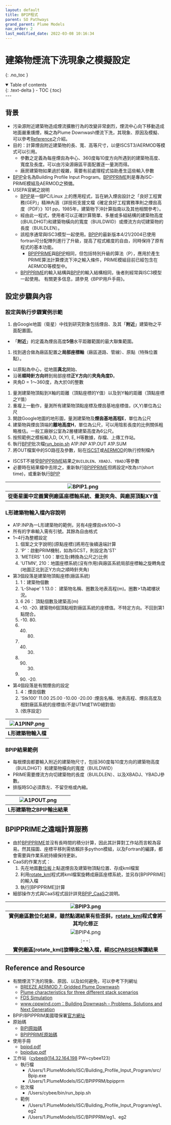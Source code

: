 ```yaml
---
layout: default
title: BPIP程式
parent: SO Pathways
grand_parent: Plume Models
nav_order: 2
last_modified_date: 2022-03-08 10:16:34
---
```

# 建築物煙流下洗現象之模擬設定
{: .no_toc }

<details open markdown="block">
  <summary>
    Table of contents
  </summary>
  {: .text-delta }
- TOC
{:toc}
</details>
---

## 背景
- 污染源附近建築物造成煙流擴散行為的改變非常劇烈，煙流中心向下移動造成地面嚴重燻煙，稱之為Plume Downwash煙流下洗，其現象、原因及模擬、可以參考[Reference](/Focus-on-Air-Quality/PlumeModels/SO_pathways/BPIP/#reference)之介紹。
- 目的：計算煙囪附近建築物的長、寬、高等尺寸，以便ISCST3/AERMOD等模式可以引用。
  - 參數之定義為每座煙囪為中心、360度每10度方向所遇到的建築物高度、寬度及長度。可以由污染源廠區平面配置逐一量測而得。
  - 廠房建築物如果過於複雜，需要有前處理程式協助產生這些輸入參數
- [BPIP]()全名為Building Profile Input Program。[BPIPPRIME]()則是專為ISC-PRIME模組及AERMOD之預備。
- USEPA官網之說明
	- [BPIP]()是一個PC/Linux 上的應用程式，旨在納入煙囪設計之「良好工程實務(GEP)」精神內涵（詳技術支援文檔《確定良好工程實務準則之煙囪高度（PDF）》101 pp，1985年，建築物下沖計算指南以及其他相關參考）。
  - 經由此一程式，使用者可以正確計算簡單、多層或多組結構的建築物高度((BUILDHGT)和建築物橫向的寬度（BUILDWID）或煙流方向切建築物的長度（BUILDLEN）。 
  - 該程序通常與ISC3模型一起使用。[BPIP]()的最新版本4/21/2004已使用fortran可分配陣列進行了升級，提高了程式維度的自由，同時保持了原有程式的基本功能。
	- [BPIPPRIME]()與[BPIP]()相同，但包括特別升級的算法（P），應用於產生PRIME算法計算煙流下沖之輸入條件，PRIME模組目前已經包含在AERMOD等模型中。
  - [BPIPPRIME]()的輸入結構與[BPIP]()的輸入結構相同，後者則經常與ISC3模型一起使用。 有關更多信息，請參見《BPIP用戶手冊》。

## 設定步驟與內容
### 設定與執行步驟實例示範
1. 由Google地圖（衛星）中找到研究對象包括煙囪、及其「**附近**」建築物之平面配置圖。
  - 「**附近**」的定義為煙囪高度**5倍**水平距離範圍的最大聯集範圍。
1. 找到適合做為廠區配置之**局部座標軸**（廠區道路、管線）、原點（特殊位置點）。
  - 以原點為中心，從地圖**真北**開始、
  - 沿著**順時針方向**轉到局部座標**正Y方向**的**夾角角度D**。
  - 夾角D = 1～360度，為大於0的整數
1. 量測建築物頂點到X軸的距離（頂點座標的Y值）以及到Y軸的距離（頂點座標之Y值）
1. 重複上一動作，量測所有建築物頂點座標及煙囪基地座標值，(X,Y)單位為公尺
1. 開啟Google地圖的地形圖，量測建築物及**煙囪基地高程E**，單位為公尺
1. 建築物與煙囪頂端的**離地高度H**，單位為公尺，可以用陰影長度的比例關係粗略推估。一般工廠辦公室為2層樓建築高度為6公尺。
1. 按照範例之模板輸入D, (X,Y), E, H等數據，存檔、上傳工作站。
1. 執行[BPIP]()批次檔[run_bpip.sh]() A1P.INP A1P.OUT A1P.SUM
1. 將OUT檔案中的SO路徑及參數，貼在[ISCST]()或[AERMOD]()的執行控制檔內
  - ISCST不接受[BPIPPRIME]()結果之`BUILDLEN`、`XBADJ`、`YBADJ`等參數
  - 必要時在結果檔中去除之，重新執行[BPIPPRIME]()但將設定`P`改為`ST`(short time)，或重新執行[BPIP]()

| ![BPIP1.png](https://raw.githubusercontent.com/sinotec2/Focus-on-Air-Quality/main/assets/images/BPIP1.png)|
|:--:|
| <b>從衛星圖中定義實例廠區座標軸系統、量測夾角、與廠房頂點XY值</b>|

### L形建築物輸入檔內容說明
- A1P.INP為一L形建築物的範例，另有4座煙囪stk100~3
- 所有的字串輸入需有引號。其餘為自由格式
- 1~4行為整體設定
  1. 個案之文字說明[(原點座標)]將用在後續遠端計算
  1. 'P'：啟動PRIM機制，如為ISCST，則設定為'ST'
  1. 'METERS' 1.00：單位及(轉換為公尺之)比例
  1. 'UTMN', 210：地圖座標系統(沒有作用)與廠區系統局部座標軸之旋轉角度(地圖正北到正Y方向之順時針夾角)
- 第3個段落是建築物頂點座標(廠區系統)
  1. 1：建築物個數
  1. 'L-Shape' 1 13.0：	建築物名稱、圈數及地表高程(m)。圈數>1為裙樓狀況。
  1. 6 26：	頂點個數及建築高(m)
  1. -10. -20.  建築物6個頂點相對廠區系統的座標值。不特定方向。不回到第1點閉合。
  1. -10.  80.
  1.  40.  80.
  1.  40.  30.
  1.  90.  30.
  1.  90. -20.	
- 第4個段落是有關煙囪的設定
  1.	4：煙囪個數
  1. 'Stk100'  11.00  25.00     -10.00    -20.00 :煙囪名稱、地表高程、煙囪高度及相對廠區系統的座標值(不是UTM或TWD絕對值)
  1. (依序設定)

| ![A1PINP.png](https://raw.githubusercontent.com/sinotec2/Focus-on-Air-Quality/main/assets/images/A1PINP.png)|
|:--:|
| <b>L形建築物輸入檔</b>|

### BPIP結果範例
- 每根煙囪都要輸入附近的建築物尺寸，包括360度每10度方向的建築物高度（BUILDHGT）和建築物橫向的寬度（BUILDWID）
- PRIME需要煙流方向切建築物的長度（BUILDLEN）、以及XBADJ、YBADJ參數。
- 排版時SO必須靠左、不留空格或內縮。

| ![A1POUT.png](https://raw.githubusercontent.com/sinotec2/Focus-on-Air-Quality/main/assets/images/A1POUT.png)|
|:--:|
| <b>L形建築物之BPIP輸出結果</b>|

## BPIPPRIME之遠端計算服務
- 由於[BPIPPRIME]()並沒有長時間的積分計算，因此其計算對工作站而言較為容易。然其描圖、座標平移則需依賴許多python模組，以及Fortran的編譯，都會需要與作業系統持續保持更新。
- CaaS的作業方式：
  1. 先在地圖[數位板]()上點選煙囪及建築物頂點位置、存成kml檔案
  1. 利用[rotate_kml]()程式將kml檔案旋轉成廠區座標系統，並另存[BPIPPRIME]的輸入檔
  1. 執行[BPIPPRIME]計算
- 細部操作方式與CaaS程式設計詳見[BPIP_CaaS](/Focus-on-Air-Quality/PlumeModels/SO_pathways/BPIP_CaaS)之說明。

| ![BPIP3.png](https://raw.githubusercontent.com/sinotec2/Focus-on-Air-Quality/main/assets/images/BPIP3.png)|
|:--:|
| <b>實例廠區數位化結果，雖然點選結果有些歪斜，[rotate_kml]()程式會將其均化修正</b>|
| ![BPIP4.png](https://raw.githubusercontent.com/sinotec2/Focus-on-Air-Quality/main/assets/images/BPIP4.png)|
|:--:|
| <b>實例廠區[rotate_kml]旋轉後之輸入檔，經[ISCPARSER]()解讀結果</b>|

## Reference and Resource
- 有關煙流下洗的現象、原因、以及如何避免，可以參考下列網址
  - [BREEZE AERMOD 7: Gridded Plume Downwash](https://www.youtube.com/watch?v=bgoU9GTNYHs)
  - [Plume characteristics for three different stack scenarios](https://www.youtube.com/watch?v=qQJRSrfv8eQ)
  - [FDS Simulation](https://www.youtube.com/watch?v=UkV2JHg9CX8)
  - [www.cppwind.com：Building Downwash – Problems, Solutions and Next Generation](ftp://newftp.epa.gov/Air/aqmg/SCRAM/conferences/2015_11th_Conference_On_Air_Quality_Modeling/Presentations/3-6_Building_Downwash-CPP-11thMC.pdf)
- BPIP/BPIPPRIM美國環保署[官方網址](https://www.epa.gov/scram/air-quality-dispersion-modeling-related-model-support-programs#bpip)
- 原始碼
  - [BIPI原始碼](https://www3.epa.gov/ttn/scram/models/relat/bpip.zip)
  - [BPIPPRIME原始碼](https://www3.epa.gov/ttn/scram/models/relat/bpipprime.zip)
- 使用手冊
  - [bpipd.pdf](https://www3.epa.gov/ttn/scram/userg/relat/bpipd.pdf)
  - [bpipdup.pdf](https://www3.epa.gov/ttn/scram/userg/relat/bpipdup.pdf)
- 工作站（cybee@114.32.164.198 PW=cybee123）
  - 執行檔 
    - /Users/1.PlumeModels/ISC/Building_Profile_Input_Program/src/ Bpip.exe
    -  /Users/1.PlumeModels/ISC/BPIPPRM/bpipprm
  - 批次檔
    -  /Users/cybee/bin/run_bpip.sh
  - 範例
    - /Users/1.PlumeModels/ISC/Building_Profile_Input_Program/eg1、eg2
    - /Users/1.PlumeModels/ISC/BPIPPRM/eg1、eg2
